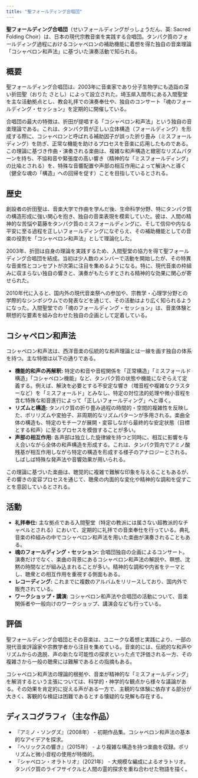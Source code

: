 ```yaml
---
title: "聖フォールディング合唱団"
---
```


**聖フォールディング合唱団**（せいフォールディングがっしょうだん、英: Sacred Folding Choir）は、日本の現代宗教音楽を実践する合唱団。タンパク質のフォールディング過程におけるコシャペロンの補助機能に着想を得た独自の音楽理論「コシャペロン和声法」に基づいた演奏活動で知られる。

## 概要

聖フォールディング合唱団は、2003年に音楽家であり分子生物学にも造詣の深い折田聖（おりた さとし）によって設立された。埼玉県入間市にある入間聖堂を主な活動拠点とし、教会礼拝での演奏奉仕や、独自のコンサート「魂のフォールディング・セッション」を定期的に開催している。

合唱団の最大の特徴は、折田が提唱する「コシャペロン和声法」という独自の音楽理論である。これは、タンパク質が正しい立体構造（フォールディング）を形成する際に、コシャペロンと呼ばれる補助因子が誤った折り畳み（ミスフォールディング）を防ぎ、正常な機能を助けるプロセスを音楽に応用したものである。この理論に基づき作曲・演奏される楽曲は、複雑な和声構造と緻密なリズムパターンを持ち、不協和音や緊張度の高い響き（精神的な「ミスフォールディング」の比喩とされる）を、特殊な音響配置や声部の相互作用によって解決へと導く（健全な魂の「構造」への回帰を促す）ことを目指しているとされる。

## 歴史

創設者の折田聖は、音楽大学で作曲を学んだ後、生命科学分野、特にタンパク質の構造形成に強い関心を抱き、独自の音楽表現を模索していた。彼は、人間の精神的な苦悩や葛藤をタンパク質のミスフォールディングに、そして信仰や内なる平安に至る過程を正しいフォールディングになぞらえ、その補助機能としての音楽の役割を「コシャペロン和声法」として理論化した。

2003年、折田は自身の理論を実践するため、入間聖堂の協力を得て聖フォールディング合唱団を結成。当初は少人数のメンバーで活動を開始したが、その特異な音楽性とコンセプトが次第に注目を集めるようになる。特に、現代音楽の枠組みに収まらない独自の響きと、演奏がもたらすとされる精神的な効果に関心が寄せられた。

2010年代に入ると、国内外の現代音楽祭への参加や、宗教学・心理学分野との学際的なシンポジウムでの発表などを通じて、その活動はより広く知られるようになった。入間聖堂での「魂のフォールディング・セッション」は、音楽体験と瞑想的な要素を組み合わせた独自の企画として定着している。

## コシャペロン和声法

コシャペロン和声法は、西洋音楽の伝統的な和声理論とは一線を画す独自の体系を持つ。主な特徴は以下の通りである。

*   **機能的和声の再解釈:** 特定の和音や音程関係を「正常構造」「ミスフォールド構造」「コシャペロン機能」など、タンパク質の状態や機能になぞらえて定義する。例えば、解決を必要とする不安定な響き（増音程や複雑なクラスターなど）を「ミスフォールド」とみなし、特定の対位法的処理や微小音程を含む特殊な和音進行によって「正しいフォールディング」へと導く。
*   **リズムと構造:** タンパク質の折り畳み過程の時間的・空間的複雑性を反映した、ポリリズムや変拍子、非周期的なリズムパターンが多用される。楽曲全体の構造も、特定のモチーフが展開・変容しながら最終的な安定状態（目標とする和声）に至るプロセスを模倣することが多い。
*   **声部の相互作用:** 各声部は独立した旋律線を持つと同時に、相互に影響を与え合いながら全体の和声構造を形成する。これは、タンパク質内でアミノ酸残基が相互作用しながら特定の構造を形成する様子のアナロジーとされる。しばしば特殊な発声法や音響効果が用いられる。

この理論に基づいた楽曲は、聴覚的に複雑で難解な印象を与えることもあるが、その響きの変容プロセスを通じて、聴衆の内面的な変化や精神的な調和を促すことを意図しているとされる。

## 活動

*   **礼拝奉仕:** 主な拠点である入間聖堂（特定の教派には属さない超教派的なチャペルとされる）において、定期的に礼拝での音楽奉仕を行っている。典礼音楽の枠組みの中でコシャペロン和声法を用いた楽曲が演奏されることもある。
*   **魂のフォールディング・セッション:** 合唱団独自の企画によるコンサート。演奏だけでなく、楽曲の背景にあるコシャペロン和声法の解説や、瞑想、沈黙の時間などが組み込まれることが多い。精神的な調和や内省をテーマとし、聴衆との相互作用を重視する側面もある。
*   **レコーディング:** これまでに複数のアルバムをリリースしており、国内外で販売されている。
*   **ワークショップ・講演:** コシャペロン和声法や合唱団の活動について、音楽関係者や一般向けのワークショップ、講演会なども行っている。

## 評価

聖フォールディング合唱団とその音楽は、ユニークな着想と実践により、一部の現代音楽評論家や宗教学者から注目を集めている。音楽的には、伝統的な和声やリズムからの逸脱、声の新たな可能性の探求といった点で評価される一方、その複雑さから一般の聴衆には難解であるとの指摘もある。

コシャペロン和声法の理論的根拠や、音楽が精神的な「ミスフォールディング」を解消するという主張については、科学的・神学的な観点から様々な議論がある。その効果を肯定的に捉える声がある一方で、主観的な体験に依存する部分が大きく、客観的な検証は困難であるとする懐疑的な見解も存在する。

<h2>ディスコグラフィ（主な作品）</h2>

*   『アミノ・ソングズ』（2008年） - 初期作品集。コシャペロン和声法の基本的なアイデアを探求。
*   『ヘリックスの響き』（2015年） - より複雑な構造を持つ楽曲を収録。ポリリズムと微小音程の使用が特徴的。
*   『シャペロン・オラトリオ』（2021年） - 大規模な編成によるオラトリオ。タンパク質のライフサイクルと人間の霊的探求を重ね合わせた物語を描く。